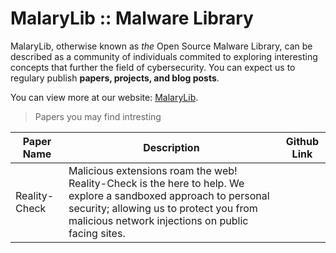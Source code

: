 # MalaryLib :: Malware Library

MalaryLib, otherwise known as _the_ Open Source Malware Library, can be described as a community of individuals commited to exploring interesting concepts that further the field of cybersecurity. 
You can expect us to regulary publish **papers, projects, and blog posts**. 

You can view more at our website: [MalaryLib](https://www.malarylib.com).

> Papers you may find intresting

| Paper Name | Description | Github Link |
|-|-|-|
| Reality-Check | Malicious extensions roam the web! Reality-Check is the here to help. We explore a sandboxed approach to personal security; allowing us to protect you from malicious network injections on public facing sites. |  |
